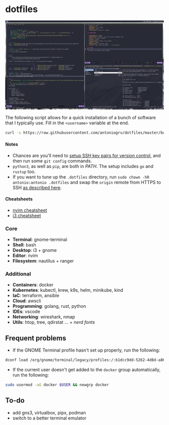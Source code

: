 # dotfiles

![test](preview/main.png)

The following script allows for a quick installation of a bunch of software that I typically use. Fill in the `<username>` variable at the end.

```bash
curl -s https://raw.githubusercontent.com/antoniogrv/dotfiles/master/boot.sh | bash -s <username>
```

#### Notes

- Chances are you'll need to [setup SSH key pairs for version control](https://docs.github.com/en/authentication/connecting-to-github-with-ssh/generating-a-new-ssh-key-and-adding-it-to-the-ssh-agent), and then run some `git config` commands.
- `python3`, as well as `pip`, are both in *PATH*. The setup includes `go` and `rustup` too.
- If you want to tune up the `.dotfiles` directory, run `sudo chown -hR antonio:antonio .dotfiles` and swap the `origin` remote from HTTPS to SSH [as described here](https://docs.github.com/en/get-started/getting-started-with-git/managing-remote-repositories#changing-a-remote-repositorys-url).

#### Cheatsheets

- [nvim cheatsheet](https://github.com/antoniogrv/nvim-config/blob/master/CHEATSHEET.md)
- [i3 cheatsheet](https://github.com/antoniogrv/i3-config/blob/master/CHEATSHEET.md)

### Core

- **Terminal**: gnome-terminal
- **Shell**: bash
- **Desktop**: i3 + gnome
- **Editor**: nvim
- **Filesystem**: nautilus + ranger

### Additional

- **Containers**: docker
- **Kubernetes**: kubectl, krew, k9s, helm, minikube, kind
- **IaC**: terraform, ansible
- **Cloud**: awscli
- **Programming**: golang, rust, python
- **IDEs**: vscode
- **Networking**: wireshark, nmap
- **Utils**: htop, tree, qdirstat ... + *nerd fonts*

## Frequent problems

- If the GNOME Terminal profile hasn't set up properly, run the following:

```bash
dconf load /org/gnome/terminal/legacy/profiles:/:b1dcc9dd-5262-4d8d-a863-c897e6d979b9/ < /home/<username>/.gterminal.dconf
```

- If the current user doesn't get added to the `docker` group automatically, run the following:

```bash
sudo usermod -aG docker $USER && newgrp docker
```

## To-do

- add gns3, virtualbox, pipx, podman
- switch to a better terminal emulator
